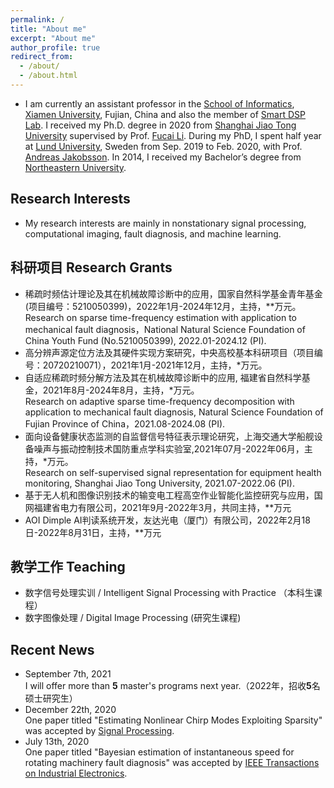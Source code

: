 ```yaml
---
permalink: /
title: "About me"
excerpt: "About me"
author_profile: true
redirect_from: 
  - /about/
  - /about.html
---
```



* I am currently an assistant professor in the [School of Informatics](https://informatics.xmu.edu.cn/), [Xiamen University](https://www.xmu.edu.cn/), Fujian, China and also the member of [Smart DSP Lab](https://xmu-smartdsp.github.io/index.html). I received my Ph.D. degree in 2020 from [Shanghai Jiao Tong University](https://www.sjtu.edu.cn/) supervised by Prof. [Fucai Li](http://me.sjtu.edu.cn/teacher_directory1/2280.html). During my PhD, I spent half year at [Lund University](https://www.lunduniversity.lu.se/), Sweden from Sep. 2019 to Feb. 2020, with Prof. [Andreas Jakobsson](http://www.maths.lu.se/staff/andreas-jakobsson/). In 2014, I received my Bachelor’s degree from [Northeastern University](http://www.neu.edu.cn/).


## Research Interests
* My research interests are mainly in nonstationary signal processing, computational imaging, fault diagnosis, and machine learning. 

## 科研项目 Research Grants
* 	稀疏时频估计理论及其在机械故障诊断中的应用，国家自然科学基金青年基金 (项目编号：5210050399)，2022年1月-2024年12月，主持，**万元。<br> 
    Research on sparse time-frequency estimation with application to mechanical fault diagnosis，National Natural Science Foundation of China Youth Fund (No.5210050399), 2022.01-2024.12 (PI).
* 高分辨声源定位方法及其硬件实现方案研究，中央高校基本科研项目（项目编号：20720210071），2021年1月-2021年12月，主持，*万元。
* 自适应稀疏时频分解方法及其在机械故障诊断中的应用, 福建省自然科学基金，2021年8月-2024年8月，主持，*万元。<br>
  Research on adaptive sparse time-frequency decomposition with application to mechanical fault diagnosis, Natural Science Foundation of Fujian Province of China，2021.08-2024.08 (PI).
*  面向设备健康状态监测的自监督信号特征表示理论研究，上海交通大学船舰设备噪声与振动控制技术国防重点学科实验室,2021年07月-2022年06月，主持，*万元。<br>
Research on self-supervised signal representation for equipment health monitoring, Shanghai Jiao Tong University, 2021.07-2022.06 (PI).
* 基于无人机和图像识别技术的输变电工程高空作业智能化监控研究与应用，国网福建省电力有限公司，2021年9月-2022年3月，共同主持，**万元
* AOI Dimple AI判读系统开发，友达光电（厦门）有限公司，2022年2月18日-2022年8月31日，主持，**万元




## 教学工作 Teaching
* 数字信号处理实训 / Intelligent Signal Processing with Practice （本科生课程）
* 数字图像处理 / Digital Image Processing (研究生课程)
## Recent News
* September 7th, 2021<br> 
I will offer more than **5** master's programs next year.（2022年，招收**5**名硕士研究生）
* December 22th, 2020<br> 
One paper titled "Estimating Nonlinear Chirp Modes Exploiting Sparsity" was accepted by [Signal Processing](https://www.sciencedirect.com/journal/signal-processing).
* July 13th, 2020<br> 
One paper titled "Bayesian estimation of instantaneous speed for rotating machinery fault diagnosis" was accepted by [IEEE Transactions on Industrial Electronics](https://ieeexplore.ieee.org/xpl/RecentIssue.jsp?punumber=41).

